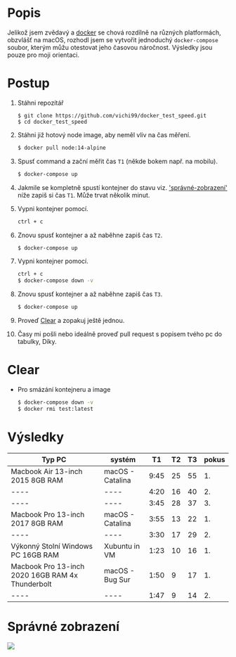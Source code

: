 # Popis

Jelikož jsem zvědavý a [docker](https://www.docker.com/) se chová rozdílně na různých platformách, obzvlášť na macOS, rozhodl jsem se vytvořit jednoduchý `docker-compose` soubor, kterým můžu otestovat jeho časovou náročnost. Výsledky jsou pouze pro moji orientaci.

# Postup
1. Stáhni repozítář
    ```
    $ git clone https://github.com/vichi99/docker_test_speed.git
    $ cd docker_test_speed 
    ```
1. Stáhni již hotový node image, aby neměl vliv na čas měření.
    ```sh
    $ docker pull node:14-alpine
    ```
1. Spusť command a zační měřit čas ``T1`` (někde bokem např. na mobilu).
    ```sh
    $ docker-compose up
    ```
1. Jakmile se kompletně spustí kontejner do stavu viz. ['správné-zobrazení'](#správné-zobrazení) níže zapiš si čas ``T1``. Může trvat několik minut.

2. Vypni kontejner pomocí.
    ```sh
    ctrl + c
    ```
3. Znovu spusť kontejner a až naběhne zapiš čas ``T2``.
    ```sh
    $ docker-compose up
    ```
4. Vypni kontejner pomocí.
    ```sh
    ctrl + c
    $ docker-compose down -v
    ```
5. Znovu spusť kontejner a až naběhne zapiš čas ``T3``.
    ```sh
    $ docker-compose up
    ```
6. Proveď [Clear](#clear) a zopakuj ještě jednou.
   
7. Časy mi pošli nebo ideálně proveď pull request s popisem tvého pc do tabulky, Díky.

# Clear
- Pro smázání kontejneru a image
    ```sh
    $ docker-compose down -v
    $ docker rmi test:latest
    ```

# Výsledky

| Typ PC  | systém | T1            | T2            | T3            | pokus |
| ------------- | ------------- | ------------- | ------------- | ------------- | ------------- |
| Macbook Air 13-inch 2015 8GB RAM | macOS - Catalina | 9:45          | 25            | 55            | 1. |
| ---- | ---- | 4:20          | 16            | 40            | 2. |
| ---- | ---- |3:45          | 28            | 37            | 3. |
| Macbook Pro 13-inch 2017 8GB RAM | macOS - Catalina | 3:55          | 13            | 22            | 1. |
| ---- | ---- | 3:30          | 17            | 29            | 2. |
| Výkonný Stolní Windows PC 16GB RAM | Xubuntu in VM | 1:23          | 10            | 16            | 1. |
| Macbook Pro 13-inch 2020 16GB RAM 4x Thunderbolt | macOS - Bug Sur | 1:50          | 9            | 17           | 1. |
| ---- | ---- | 1:47          | 9            | 14           | 2. |

# Správné zobrazení
![](test.png)
